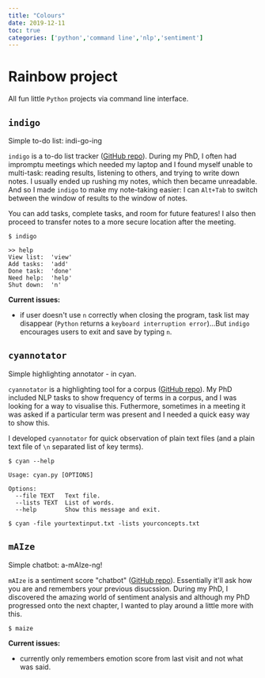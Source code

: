 ```yaml
---
title: "Colours"
date: 2019-12-11
toc: true
categories: ['python','command line','nlp','sentiment']
---
```


# Rainbow project

All fun little `Python` projects via command line interface.


## `indigo`

Simple to-do list: indi-go-ing

`indigo` is a to-do list tracker ([GitHub repo](https://github.com/sap218/indigo "indigo git repository")).
During my PhD, I often had impromptu meetings which needed my laptop and I found myself unable to multi-task: reading results, listening to others, and trying to write down notes. 
I usually ended up rushing my notes, which then became unreadable. And so I made `indigo` to make my note-taking easier: I can `Alt+Tab` to switch between the window of results to the window of notes.

You can add tasks, complete tasks, and room for future features! I also then proceed to transfer notes to a more secure location after the meeting.

```
$ indigo

>> help
View list:	'view'
Add tasks:	'add'
Done task:	'done'
Need help:	'help'
Shut down:	'n'
```

**Current issues:**
+ if user doesn't use `n` correctly when closing the program, task list may disappear (`Python` returns a `keyboard interruption error`)...But `indigo` encourages users to exit and save by typing `n`.


## `cyannotator`

Simple highlighting annotator - in cyan.

`cyannotator` is a highlighting tool for a corpus ([GitHub repo](https://github.com/sap218/cyannotator "cyan annotator git repository")).
My PhD included NLP tasks to show frequency of terms in a corpus, and I was looking for a way to visualise this.
Futhermore, sometimes in a meeting it was asked if a particular term was present and I needed a quick easy way to show this.

I developed `cyannotator` for quick observation of plain text files (and a plain text file of `\n` separated list of key terms).

```
$ cyan --help

Usage: cyan.py [OPTIONS]

Options:
  --file TEXT   Text file.
  --lists TEXT  List of words.
  --help        Show this message and exit.
```

`$ cyan -file yourtextinput.txt -lists yourconcepts.txt`


## `mAIze`

Simple chatbot: a-mAIze-ng!

`mAIze` is a sentiment score "chatbot" ([GitHub repo](https://github.com/sap218/mAIze "maize git repository")). Essentially it'll ask how you are and remembers your previous disucssion.
During my PhD, I discovered the amazing world of sentiment analysis and although my PhD progressed onto the next chapter, I wanted to play around a little more with this.

```
$ maize
```

**Current issues:**
+ currently only remembers emotion score from last visit and not what was said.
